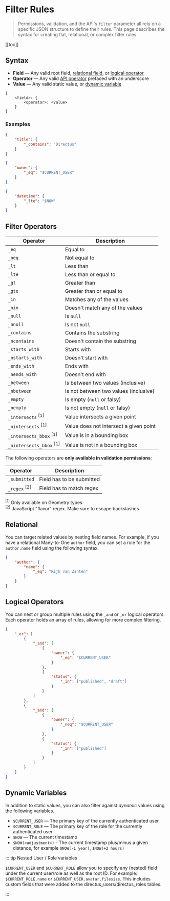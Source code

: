 # Filter Rules

> Permissions, validation, and the API's `filter` parameter all rely on a specific JSON structure to define their rules.
> This page describes the syntax for creating flat, relational, or complex filter rules.

[[toc]]

## Syntax

- **Field** — Any valid root field, [relational field](#relational), or [logical operator](#logical-operators)
- **Operator** — Any valid [API operator](#supported-operators) prefaced with an underscore
- **Value** — Any valid static value, or [dynamic variable](#dynamic-variables)

```
{
	<field>: {
		<operator>: <value>
	}
}
```

### Examples

```json
{
	"title": {
		"_contains": "Directus"
	}
}
```

```json
{
	"owner": {
		"_eq": "$CURRENT_USER"
	}
}
```

```json
{
	"datetime": {
		"_lte": "$NOW"
	}
}
```

## Filter Operators

| Operator                           | Description                            |
| ---------------------------------- | -------------------------------------- |
| `_eq`                              | Equal to                               |
| `_neq`                             | Not equal to                           |
| `_lt`                              | Less than                              |
| `_lte`                             | Less than or equal to                  |
| `_gt`                              | Greater than                           |
| `_gte`                             | Greater than or equal to               |
| `_in`                              | Matches any of the values              |
| `_nin`                             | Doesn't match any of the values        |
| `_null`                            | Is `null`                              |
| `_nnull`                           | Is not `null`                          |
| `_contains`                        | Contains the substring                 |
| `_ncontains`                       | Doesn't contain the substring          |
| `_starts_with`                     | Starts with                            |
| `_nstarts_with`                    | Doesn't start with                     |
| `_ends_with`                       | Ends with                              |
| `_nends_with`                      | Doesn't end with                       |
| `_between`                         | Is between two values (inclusive)      |
| `_nbetween`                        | Is not between two values (inclusive)  |
| `_empty`                           | Is empty (`null` or falsy)             |
| `_nempty`                          | Is not empty (`null` or falsy)         |
| `_intersects` <sup>[1]</sup>       | Value intersects a given point         |
| `_nintersects` <sup>[1]</sup>      | Value does not intersect a given point |
| `_intersects_bbox` <sup>[1]</sup>  | Value is in a bounding box             |
| `_nintersects_bbox` <sup>[1]</sup> | Value is not in a bounding box         |

The following operators are **only available in validation permissions**:

| Operator                | Description               |
| ----------------------- | ------------------------- |
| `_submitted`            | Field has to be submitted |
| `_regex` <sup>[2]</sup> | Field has to match regex  |

<sup>[1]</sup> Only available on Geometry types\
<sup>[2]</sup> JavaScript "flavor" regex. Make sure to escape backslashes.

## Relational

You can target related values by nesting field names. For example, if you have a relational Many-to-One `author` field,
you can set a rule for the `author.name` field using the following syntax.

```json
{
	"author": {
		"name": {
			"_eq": "Rijk van Zanten"
		}
	}
}
```

## Logical Operators

You can nest or group multiple rules using the `_and` or `_or` logical operators. Each operator holds an array of rules,
allowing for more complex filtering.

```json
{
	"_or": [
		{
			"_and": [
				{
					"owner": {
						"_eq": "$CURRENT_USER"
					}
				},
				{
					"status": {
						"_in": ["published", "draft"]
					}
				}
			]
		},
		{
			"_and": [
				{
					"owner": {
						"_neq": "$CURRENT_USER"
					}
				},
				{
					"status": {
						"_in": ["published"]
					}
				}
			]
		}
	]
}
```

## Dynamic Variables

In addition to static values, you can also filter against _dynamic_ values using the following variables.

- `$CURRENT_USER` — The primary key of the currently authenticated user
- `$CURRENT_ROLE` — The primary key of the role for the currently authenticated user
- `$NOW` — The current timestamp
- `$NOW(<adjustment>)` - The current timestamp plus/minus a given distance, for example `$NOW(-1 year)`,
  `$NOW(+2 hours)`

::: tip Nested User / Role variables

`$CURRENT_USER` and `$CURRENT_ROLE` allow you to specify any (nested) field under the current user/role as well as the
root ID. For example: `$CURRENT_ROLE.name` or `$CURRENT_USER.avatar.filesize`. This includes custom fields that were
added to the directus_users/directus_roles tables.

:::
